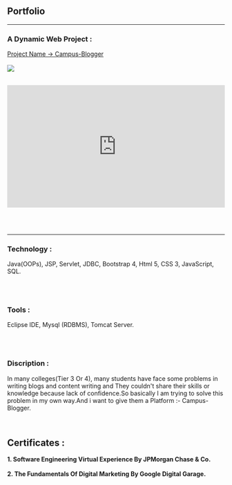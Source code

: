 ## Portfolio

---

### A Dynamic Web Project :

[Project Name -> Campus-Blogger](https://github.com/SanjayMehra-27/CampusBlogger)
<br><br>
<img src="images/Screenshot (99).png?raw=true"/>
<br><br>

<div style="position: relative; padding-bottom: 56.25%; height: 0;"><iframe src="https://www.loom.com/embed/eed4c675a74040768f0f9db3e1e84807" frameborder="0" webkitallowfullscreen mozallowfullscreen allowfullscreen style="position: absolute; top: 0; left: 0; width: 100%; height: 100%;"></iframe></div>

<br><br>

---

### Technology :
<p> Java(OOPs), JSP, Servlet, JDBC, Bootstrap 4, Html 5, CSS 3, JavaScript, SQL. </p>
<br><br>

### Tools :
<p> Eclipse IDE, Mysql (RDBMS), Tomcat Server. </p>
  
<br><br>

### Discription :
<p> In many colleges(Tier 3 Or 4), many students have face some problems in writing blogs and content writing and 
They couldn't share their skills or knowledge because lack of confidence.So basically  I am trying to solve this 
problem in my own way.And i want to give them a Platform :-
Campus-Blogger. <p>
<br>
  
<h2><b> Certificates : </b></h2>

<p><b>1. Software Engineering Virtual Experience By
       JPMorgan Chase & Co.</b><br><br>
 <b>2. The Fundamentals Of Digital Marketing By
       Google Digital Garage.</b></p>
<!-- Remove above link if you don't want to attibute -->
